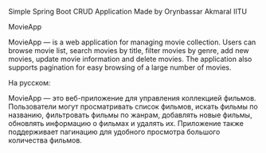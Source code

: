 Simple Spring Boot CRUD Application 
Made by Orynbassar Akmaral IITU

MovieApp

MovieApp — is a web application for managing movie collection. Users can browse movie list, search movies by title, filter movies by genre, add new movies, update movie information and delete movies. The application also supports pagination for easy browsing of a large number of movies.


На русском:

MovieApp — это веб-приложение для управления коллекцией фильмов. Пользователи могут просматривать список фильмов, искать фильмы по названию, фильтровать фильмы по жанрам, добавлять новые фильмы, обновлять информацию о фильмах и удалять их. Приложение также поддерживает пагинацию для удобного просмотра большого количества фильмов.

